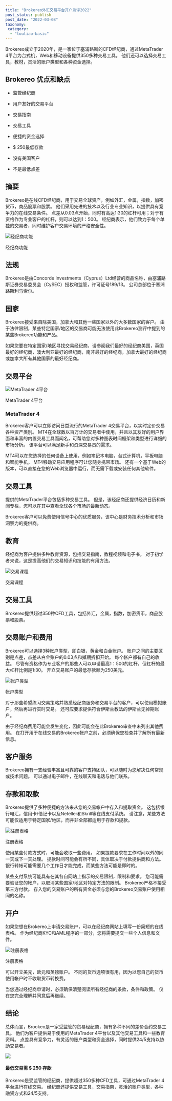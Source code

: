 ```yaml
---
title: "Brokereo外汇交易平台开户测评2022"
post_status: publish
post_date: "2022-03-08"
taxonomy:
 category: 
  - "toutiao-basic"
---
```


Brokereo成立于2020年，是一家位于塞浦路斯的CFD经纪商，通过MetaTrader 4平台为台式机，Web和移动设备提供350多种交易工具。 他们还可以选择交易工具，教材，灵活的账户类型和各种资金选择。

## Brokereo 优点和缺点

- 监管经纪商
    
- 用户友好的交易平台
    
- 交易指南
    
- 交易工具
    
- 便捷的资金选择
    
- $ 250最低存款
    
- 没有美国客户
    
- 不是最低点差
    

## 摘要

Brokereo是在线CFD经纪商，用于交易全球资产，例如外汇，金属，指数，加密货币，商品股票和股票。 他们采用先进的技术以及行业专业知识，以提供具有竞争力的在线交易条件。 点差从0.03点开始，同时有高达1:30的杠杆可用；对于有资格作为专业客户的杠杆，则可以达到1：500。 经纪商表示，他们致力于每个单独的交易者，同时维护客户交易环境的严格安全性。

![经纪商功能](https://cdn.fendou.la/funstoutiao/2020/12/Brokereo-Review-Broker-Features.png "经纪商功能")

经纪商功能

## 法规

Brokereo是由Concorde Investments（Cyprus）Ltd经营的商品名称，由塞浦路斯证券交易委员会（CySEC）授权和监管，许可证号189/13。 公司总部位于塞浦路斯利马索尔。

## 国家

Brokereo接受来自除美国，加拿大和其他一些国家以外的大多数国家的客户。 由于法律限制，某些特定国家/地区的交易商可能无法使用此Brokereo测评中提到的某些Brokereo功能和产品。

如果您要在特定国家/地区寻找交易经纪商，请参阅我们最好的经纪商美国，英国最好的经纪商，澳大利亚最好的经纪商，南非最好的经纪商，加拿大最好的经纪商或加拿大所有其他国家的最好经纪商。

## 交易平台

![MetaTrader 4平台](https://cdn.fendou.la/funstoutiao/2020/12/Brokereo-Review-MetaTrader-4-Platform.png "MetaTrader 4平台")

MetaTrader 4平台

### MetaTrader 4

Brokereo客户可以立即访问日益流行的MetaTrader 4交易平台，以实时定价交易各种资产类别。 MT4在全球数以百万计的交易者中使用，并且以其友好的用户界面和丰富的内置交易工具而闻名，可帮助您对多种图表时间框架和类型进行详细的市场分析。 该平台可以满足新手和资深交易员的需求。

MT4可以在您选择的任何设备上使用，例如笔记本电脑，台式计算机，平板电脑和智能手机。 MT4移动交易应用程序可让您随身携带市场。 还有一个基于Web的版本，可以直接在您的Web浏览器中运行，而无需下载或安装任何其他软件。

## 交易工具

提供的MetaTrader平台包括多种交易工具。 但是，该经纪商还提供经济日历和新闻专栏，您可以在其中查看全球各个市场的最新动态。

Brokereo客户可以免费使用信号中心的优质服务，该中心是财务技术分析和市场洞察力的提供商。

## 教育

经纪商为客户提供多种教育资源，包括交易指南，教程视频和电子书。 对于初学者来说，这是提高他们的交易知识和技能的有用方法。

![交易课程](https://cdn.fendou.la/funstoutiao/2020/12/Brokereo-Review-Trading-Courses.png "交易课程")

交易课程

## 交易工具

Brokereo提供超过350种CFD工具，包括外汇，金属，指数，加密货币，商品股票和股票。

## 交易账户和费用

Brokereo可以选择3种账户类型，即白银，黄金和白金账户。 账户之间的主要区别是点差，点差从白金账户的0.03点和掉期折扣开始。 每个帐户都有自己的收益。 尽管有资格作为专业客户的那些人可以申请最高1：500的杠杆，但杠杆的最大杠杆比例是1:30。 开立交易账户的最低存款额为250美元。

![帐户类型](https://cdn.fendou.la/funstoutiao/2020/12/Brokereo-Review-Account-Types-1024x714.png "帐户类型")

帐户类型

对于那些希望练习交易策略并熟悉经纪商服务和交易平台的客户，可以使用模拟账户，然后再进行实时交易。 还可应要求提供符合伊斯兰教法的伊斯兰无掉期账户。

由于经纪商费用可能会发生变化，因此可能会在此Brokereo审查中未列出其他费用。 在打开用于在线交易的Brokereo帐户之前，必须确保您检查并了解所有最新信息。

## 客户服务

Brokereo拥有一支经验丰富且可靠的客户支持团队，可以随时为您解决任何常规或技术问题。 可以通过电子邮件，在线聊天和电话与他们联系。

## 存款和取款

Brokereo提供了多种便捷的方法来从您的交易帐户中存入和提取资金。 这包括银行电汇，信用卡/借记卡以及Neteller和Skrill等在线支付系统。 请注意，某些方法可能仅适用于特定国家/地区，而并非全部都适用于存款和提款。

![注册表格](https://cdn.fendou.la/funstoutiao/2020/12/Brokereo-Review-Account-Funding-Options-1024x98.png "注册表格")

注册表格

使用某些付款方式时，可能会收取一些费用。 如果提款要求在工作时间以外的同一天或下一天处理。 提款时间可能会有所不同，具体取决于付款提供商和方法。 银行转帐可能需要几个工作日才能完成，而某些方法可能是即时的。

某些支付系统可能具有在其各自网站上指示的交易限制，限制和要求。 您可能需要验证您的帐户，以取消某些国家/地区对特定方法的限制。 Brokereo严格不接受第三方付款。 存入您的交易账户的所有资金必须与您的Brokereo交易账户使用相同的名称。

## 开户

如果您想在Brokereo上申请交易账户，可以在经纪商网站上填写一份简短的在线表格。 作为经纪商KYC和AML程序的一部分，您将需要提交一些个人信息和文件。

![注册表格](https://cdn.fendou.la/funstoutiao/2020/12/Brokereo-Review-Sign-up-Form.png "注册表格")

注册表格

可以开立美元，欧元和英镑账户。 不同的货币选项很有用，因为以您自己的货币使用帐户时不收取货币转换费。

当您通过经纪商申请时，必须确保清楚阅读所有经纪商的条款，条件和政策。 仅在您完全理解并同意后再继续。

## 结论

总体而言，Brookeo是一家受监管的贸易经纪商，拥有多种不同的差价合约交易工具。 他们为客户提供易于使用的MetaTrader 4平台以及其他交易工具和一些教育资料。 点差具有竞争力，有灵活的账户类型和资金选择，同时提供24/5支持以协助交易者。

![](https://cdn.fendou.la/funstoutiao/2020/12/Brokereo-Logo.png)

#### 最低交易需 **$ 250** 存款

Brokereo是受监管的经纪商，提供超过350多种CFD工具，可通过MetaTrader 4平台进行在线交易。 经纪商还提供交易工具，交易指南，灵活的账户类型，各种融资方式和24/5支持。
